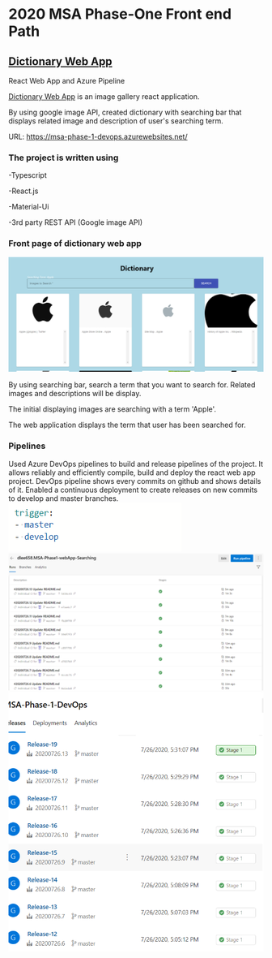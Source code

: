 # 2020 MSA Phase-One Front end Path

## [Dictionary Web App](https://msa-phase-1-devops.azurewebsites.net/)

React Web App and Azure Pipeline

[Dictionary Web App](https://msa-phase-1-devops.azurewebsites.net/) is an image gallery react application.

By using google image API, created dictionary with searching bar that displays related image and description of user's searching term.

URL: https://msa-phase-1-devops.azurewebsites.net/


### The project is written using 

  -Typescript 
  
  -React.js 
  
  -Material-Ui 
  
  -3rd party REST API (Google image API) 
  
  
  ### Front page of dictionary web app
  ![webpage](./images/webpage.png)
  
By using searching bar, search a term that you want to search for. Related images and descriptions will be display. 

The initial displaying images are searching with a term 'Apple'.  

The web application displays the term that user has been searched for.


### Pipelines

Used Azure DevOps pipelines to build and release pipelines of the project. It allows reliably and efficiently compile, build and deploy the react web app project. DevOps pipeline shows every commits on github and shows details of it.
Enabled a continuous deployment to create releases on new commits to develop and master branches.
![develop](./images/develop.png)
![pipelines](./images/pipelines.png)
![releases](./images/releases.png)
